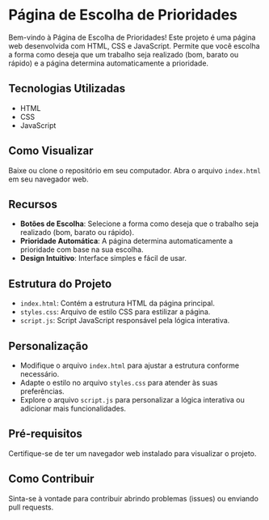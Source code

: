 # Página de Escolha de Prioridades

Bem-vindo à Página de Escolha de Prioridades! Este projeto é uma página web desenvolvida com HTML, CSS e JavaScript. Permite que você escolha a forma como deseja que um trabalho seja realizado (bom, barato ou rápido) e a página determina automaticamente a prioridade.

## Tecnologias Utilizadas

- HTML
- CSS
- JavaScript

## Como Visualizar

Baixe ou clone o repositório em seu computador.
Abra o arquivo `index.html` em seu navegador web.

## Recursos

- **Botões de Escolha**: Selecione a forma como deseja que o trabalho seja realizado (bom, barato ou rápido).
- **Prioridade Automática**: A página determina automaticamente a prioridade com base na sua escolha.
- **Design Intuitivo**: Interface simples e fácil de usar.

## Estrutura do Projeto

- `index.html`: Contém a estrutura HTML da página principal.
- `styles.css`: Arquivo de estilo CSS para estilizar a página.
- `script.js`: Script JavaScript responsável pela lógica interativa.

## Personalização

- Modifique o arquivo `index.html` para ajustar a estrutura conforme necessário.
- Adapte o estilo no arquivo `styles.css` para atender às suas preferências.
- Explore o arquivo `script.js` para personalizar a lógica interativa ou adicionar mais funcionalidades.

## Pré-requisitos

Certifique-se de ter um navegador web instalado para visualizar o projeto.

## Como Contribuir

Sinta-se à vontade para contribuir abrindo problemas (issues) ou enviando pull requests.
